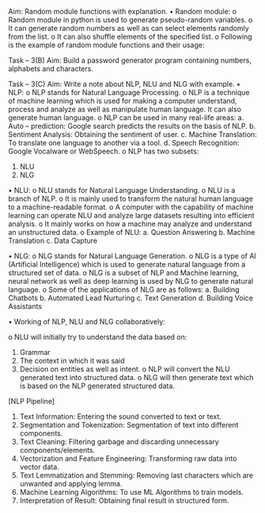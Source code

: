 Aim: Random module functions with explanation.
•	Random module:
o	Random module in python is used to generate pseudo-random variables.
o	It can generate random numbers as well as can select elements randomly from the list. 
o	It can also shuffle elements of the specified list.
o	Following is the example of random module functions and their usage:

Task – 3(B)
Aim: Build a password generator program containing numbers, alphabets and characters.

Task – 3(C)
Aim: Write a note about NLP, NLU and NLG with example.
•	NLP:
o	NLP stands for Natural Language Processing.
o	NLP is a technique of machine learning which is used for making a computer understand, process and analyze as well as manipulate human language. It can also generate human language.
o	NLP can be used in many real-life areas:
a.	Auto – prediction: Google search predicts the results on the basis of NLP.
b.	Sentiment Analysis: Obtaining the sentiment of user.
c.	Machine Translation: To translate one language to another via a tool.
d.	Speech Recognition: Google Vocalware or WebSpeech.
o	NLP has two subsets:
1.	NLU
2.	NLG

•	NLU:
o	NLU stands for Natural Language Understanding.
o	NLU is a branch of NLP.
o	It is mainly used to transform the natural human language to a machine-readable format.
o	A computer with the capability of machine learning can operate NLU and analyze large datasets resulting into efficient analysis. 
o	It mainly works on how a machine may analyze and understand an unstructured data.
o	Example of NLU:
a.	Question Answering 
b.	Machine Translation
c.	Data Capture

•	NLG:
o	NLG stands for Natural Language Generation.
o	NLG is a type of AI (Artificial Intelligence) which is used to generate natural language from a structured set of data.
o	NLG is a subset of NLP and Machine learning, neural network as well as deep learning is used by NLG to generate natural language.
o	Some of the applications of NLG are as follows:
a.	Building Chatbots
b.	Automated Lead Nurturing
c.	Text Generation
d.	Building Voice Assistants

•	Working of NLP, NLU and NLG collaboratively:

o	NLU will initially try to understand the data based on:
1.	Grammar
2.	The context in which it was said
3.	Decision on entities as well as intent.
o	NLP will convert the NLU generated text into structured data.
o	NLG will then generate text which is based on the NLP generated structured data.


 
[NLP Pipeline]
1.	Text Information: Entering the sound converted to text or text.
2.	Segmentation and Tokenization: Segmentation of text into different components.
3.	Text Cleaning: Filtering garbage and discarding unnecessary components/elements.
4.	Vectorization and Feature Engineering: Transforming raw data into vector data.
5.	Text Lemmatization and Stemming: Removing last characters which are unwanted and applying lemma.
6.	Machine Learning Algorithms: To use ML Algorithms to train models.
7.	Interpretation of Result: Obtaining final result in structured form.
